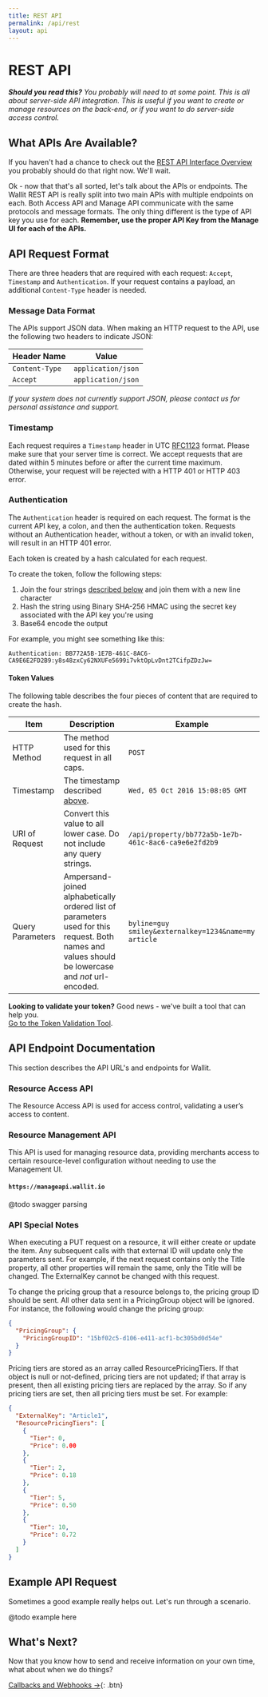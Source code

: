 ```yaml
---
title: REST API
permalink: /api/rest
layout: api
---
```

# REST API

***Should you read this?** You probably will need to at some point.  This is all about server-side API integration.  This 
is useful if you want to create or manage resources on the back-end, or if you want to do server-side access control.*

## What APIs Are Available?

If you haven't had a chance to check out the [REST API Interface Overview]({{site.baseurl}}/overview-of-user-interfaces#rest-api)
you probably should do that right now.  We'll wait.

Ok - now that that's all sorted, let's talk about the APIs or endpoints.  The Wallit REST API is really split into two
main APIs with multiple endpoints on each.  Both Access API and Manage API communicate with the same protocols and message
formats.  The only thing different is the type of API key you use for each.  **Remember, use the proper API Key from the Manage UI
for each of the APIs.**

## API Request Format

There are three headers that are required with each request: `Accept`, `Timestamp` and `Authentication`.  If your request
contains a payload, an additional `Content-Type` header is needed.

### Message Data Format

The APIs support JSON data.  When making an HTTP request to the API, use the following two headers to indicate JSON:

| Header Name | Value |
| ----------- | ----- |
| `Content-Type` | `application/json` |
| `Accept` | `application/json` |

*If your system does not currently support JSON, please contact us for personal assistance and support.*

### Timestamp

Each request requires a `Timestamp` header in UTC [RFC1123](https://tools.ietf.org/html/rfc1123) format. Please make sure that your
server time is correct.  We accept requests that are dated within 5 minutes before or after the current time maximum.  Otherwise,
your request will be rejected with a HTTP 401 or HTTP 403 error.

### Authentication

The `Authentication` header is required on each request.  The format is the current API key, a colon, and then the authentication token.
Requests without an Authentication header, without a token, or with an invalid token, will result in an HTTP 401 error.

Each token is created by a hash calculated for each request.  

To create the token, follow the following steps:

1) Join the four strings [described below](#token-values) and join them with a new line character  
2) Hash the string using Binary SHA-256 HMAC using the secret key associated with the API key you're using  
3) Base64 encode the output

For example, you might see something like this:

`Authentication: BB772A5B-1E7B-461C-8AC6-CA9E6E2FD2B9:y8s48zxCy62NXUFe5699i7vktOpLvDnt2TCifpZDzJw=`

#### Token Values

The following table describes the four pieces of content that are required to create the hash.

| Item | Description | Example |
| ---- | ----------- | ------- |
| HTTP Method | The method used for this request in all caps. | `POST` |
| Timestamp | The timestamp described [above](#timestamp). | `Wed, 05 Oct 2016 15:08:05 GMT` |
| URI of Request | Convert this value to all lower case.  Do not include any query strings. | `/api/property/bb772a5b-1e7b-461c-8ac6-ca9e6e2fd2b9` |
| Query Parameters | Ampersand-joined alphabetically ordered list of parameters used for this request. Both names and values should be lowercase and *not* url-encoded. | `byline=guy smiley&externalkey=1234&name=my article` |

**Looking to validate your token?** Good news - we've built a tool that can help you.  
[Go to the Token Validation Tool]({{site.baseurl}}/token).

## API Endpoint Documentation

This section describes the API URL's and endpoints for Wallit.

### Resource Access API

The Resource Access API is used for access control, validating a user’s access to content.

<!--
{% include swagger-block.html baseurl="https://accessapi.wallit.io" swagger=site.data.accessapi %}
-->

### Resource Management API

This API is used for managing resource data, providing merchants access to certain resource-level configuration without needing to use the Management UI.

#### `https://manageapi.wallit.io`

@todo swagger parsing

### API Special Notes

When executing a PUT request on a resource, it will either create or update the item. Any subsequent calls with that 
external ID will update only the parameters sent. For example, if the next request contains only the Title property, 
all other properties will remain the same, only the Title will be changed. The ExternalKey cannot be changed with this request.

To change the pricing group that a resource belongs to, the pricing group ID should be sent. 
All other data sent in a PricingGroup object will be ignored. For instance, the following would change the pricing group:

```json
{
  "PricingGroup": {
    "PricingGroupID": "15bf02c5-d106-e411-acf1-bc305bd0d54e"
  }
}
```

Pricing tiers are stored as an array called ResourcePricingTiers. If that object is null or not-defined, pricing tiers are not updated; 
if that array is present, then all existing pricing tiers are replaced by the array. So if any pricing tiers are set, then all pricing tiers must be set.
For example:

```json
{
  "ExternalKey": "Article1",
  "ResourcePricingTiers": [
    {
      "Tier": 0,
      "Price": 0.00
    },
    {
      "Tier": 2,
      "Price": 0.18
    },
    {
      "Tier": 5,
      "Price": 0.50
    },
    {
      "Tier": 10,
      "Price": 0.72
    }
  ]
}
```

## Example API Request

Sometimes a good example really helps out.  Let's run through a scenario.

@todo example here

## What's Next?

Now that you know how to send and receive information on your own time, what about when we do things?  

[Callbacks and Webhooks →]({{site.baseurl}}/api/webhooks){: .btn}
